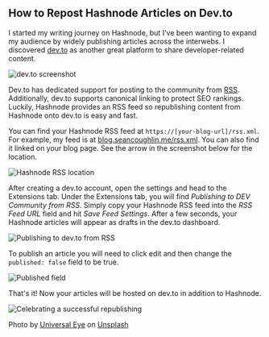 ## How to Repost Hashnode Articles on Dev.to

I started my writing journey on Hashnode, but I've been wanting to expand my audience by widely publishing articles across the interwebs. I discovered [dev.to](https://dev.to) as another great platform to share developer-related content. 

![dev.to screenshot](https://cdn.hashnode.com/res/hashnode/image/upload/v1642625185890/VXeU-iq6p.png)

Dev.to has dedicated support for posting to the community from [RSS](https://en.wikipedia.org/wiki/RSS
). Additionally, dev.to supports canonical linking to protect SEO rankings. Luckily, Hashnode provides an RSS feed so republishing content from Hashnode onto dev.to is easy and fast.

You can find your Hashnode RSS feed at `https://[your-blog-url]/rss.xml`. For example, my feed is at [blog.seancoughlin.me/rss.xml](https://blog.seancoughlin.me/rss.xml). You can also find it linked on your blog page. See the arrow in the screenshot below for the location. 

![Hashnode RSS location](https://cdn.hashnode.com/res/hashnode/image/upload/v1642625917019/9pWwKNFWu.png)
 
After creating a dev.to account, open the settings and head to the Extensions tab. Under the Extensions tab, you will find *Publishing to DEV Community from RSS*. Simply copy your Hashnode RSS feed into the *RSS Feed URL* field and hit *Save Feed Settings*. After a few seconds, your Hashnode articles will appear as drafts in the dev.to dashboard.

![Publishing to dev.to from RSS](https://cdn.hashnode.com/res/hashnode/image/upload/v1642625258250/PXcdU0z6w.png)

To publish an article you will need to click edit and then change the `published: false` field to be true.

![Published field](https://cdn.hashnode.com/res/hashnode/image/upload/v1642625279327/xZ8_exRaOW.png)

That's it! Now your articles will be hosted on dev.to in addition to Hashnode.

![Celebrating a successful republishing](https://cdn.hashnode.com/res/hashnode/image/upload/v1642626312677/0dM_6PY1B.jpeg)

Photo by <a href="https://unsplash.com/@universaleye?utm_source=unsplash&utm_medium=referral&utm_content=creditCopyText">Universal Eye</a> on <a href="https://unsplash.com/s/photos/celebrate?utm_source=unsplash&utm_medium=referral&utm_content=creditCopyText">Unsplash</a>
